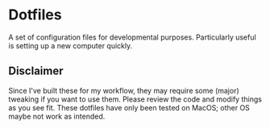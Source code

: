 # Dotfiles
A set of configuration files for developmental purposes. Particularly useful is
setting up a new computer quickly.

## Disclaimer
Since I've built these for my workflow, they may require some (major) tweaking
if you want to use them. Please review the code and modify things as you see
fit. These dotfiles have only been tested on MacOS; other OS maybe not work as
intended.
